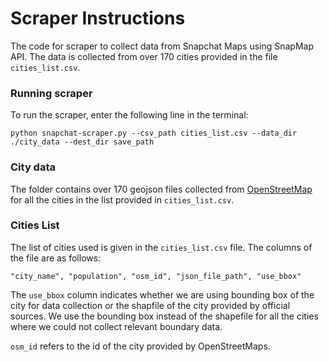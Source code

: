 # Scraper Instructions
The code for scraper to collect data from Snapchat Maps using SnapMap API. The data is collected from over 170 cities provided in the file `cities_list.csv`. 

### Running scraper
To run the scraper, enter the following line in the terminal:

```
python snapchat-scraper.py --csv_path cities_list.csv --data_dir ./city_data --dest_dir save_path
```

### City data
The folder contains over 170 geojson files collected from [OpenStreetMap](https://www.openstreetmap.org/) for all the cities in the list provided in `cities_list.csv`. 

### Cities List
The list of cities used is given in the `cities_list.csv` file. The columns of the file are as follows:

```
"city_name", "population", "osm_id", "json_file_path", "use_bbox"
```

The `use_bbox` column indicates whether we are using bounding box of the city for data collection or the shapfile of the city provided by official sources. We use the bounding box instead of the shapefile for all the cities where we could not collect relevant boundary data.

`osm_id` refers to the id of the city provided by OpenStreetMaps. 